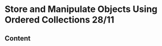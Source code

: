 <!-- omit in toc -->
# Store and Manipulate Objects Using Ordered Collections 28/11

<!-- omit in toc -->
## Content
